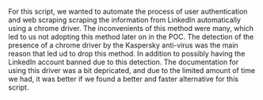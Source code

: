 For this script, we wanted to automate the process of user authentication and web scraping scraping the information from LinkedIn automatically using a chrome driver. The inconvenients of this method were many, which led to us not adopting this method later on in the POC. The detection of the presence of a chrome driver by the Kaspersky anti-virus was the main reason that led ud to drop this method. In addition to possibly having the LinkedIn account banned due to this detection. The documentation for using this driver was a bit depricated, and due to the limited amount of time we had, it was better if we found a better and faster alternative for this script.
